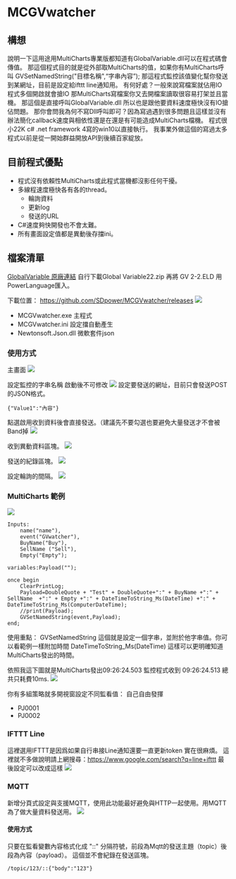 # MCGVwatcher

## 構想
說明一下這用途用MultiCharts專業版都知道有GlobalVariable.dll可以在程式碼會傳值。
那這個程式目的就是從外部取MultiCharts的值，如果你有MultiCharts呼叫 GVSetNamedString("目標名稱",“字串內容”);
那這程式監控該值變化幫你發送到某網址，目前是設定給ifttt line通知用。
有何好處？一般來說寫檔案就佔用IO 程式多個開啟就會搶IO 那MultiCharts寫檔案你又去開檔案讀取很容易打架並且當機。
那這個是直接呼叫GlobalVariable.dll 所以也是跟他要資料速度極快沒有IO搶佔問題。
那你會問我為何不寫Dll呼叫即可？因為寫過遇到很多問題且這樣並沒有辦法簡化callback速度與相依性還是在還是有可能造成MultiCharts檔機。
程式很小22K c# .net framework 4寫的win10以直接執行。
我事業外做這個的寫過太多程式以前是從一開始群益開放API到後續百家綻放。

## 目前程式優點
* 程式沒有依賴性MultiCharts或此程式當機都沒影任何干擾。
* 多線程速度極快各有各的thread。
    * 輪詢資料
    * 更新log
    * 發送的URL 
* C#速度夠快開發也不會太難。
* 所有畫面設定值都是異動後存擋ini。


## 檔案清單

[GlobalVariable 原廠連結](https://www.multicharts.com/discussion/viewtopic.php?t=2483#p8174)
自行下載Global Variable22.zip  再將 GV 2-2.ELD 用PowerLanguage匯入。

下載位置： https://github.com/SDpower/MCGVwatcher/releases
![](https://i.imgur.com/47MTMD0.png)

* MCGVwatcher.exe 主程式
* MCGVwatcher.ini 設定擋自動產生
* Newtonsoft.Json.dll 微軟套件json

### 使用方式

主畫面
![](https://i.imgur.com/85ad0qb.png)

設定監控的字串名稱 啟動後不可修改
![](https://i.imgur.com/8F4C7mj.png)
設定要發送的網址，目前只會發送POST的JSON格式。
~~~
{"Value1":"內容"}
~~~
點選啟用收到資料後會直接發送。（建議先不要勾選也要避免大量發送才不會被Band掉
![](https://i.imgur.com/6oXHH5T.png)

收到異動資料區塊。
![](https://i.imgur.com/VmWyhwS.png)

發送的紀錄區塊。
![](https://i.imgur.com/q9k30kK.png)

設定輪詢的間隔。
![](https://i.imgur.com/kFzbeKe.png)

### MultiCharts 範例

![](https://i.imgur.com/BfZFUjz.png)

~~~
Inputs:
	name("name"),
	event("GVwatcher"),
	BuyName("Buy"),
	SellName ("Sell"),
	Empty("Empty");

variables:Payload("");

once begin
    ClearPrintLog;
    Payload=DoubleQuote + "Test" + DoubleQuote+":" + BuyName +":" + SellName  +":" + Empty +":" + DateTimeToString_Ms(DateTime) +":" + DateTimeToString_Ms(ComputerDateTime);
	//print(Payload);
	GVSetNamedString(event,Payload);
end;
~~~

使用重點：
GVSetNamedString 這個就是設定一個字串，並附於他字串值。你可以看範例一樣附加時間
DateTimeToString_Ms(DateTime) 這樣可以更明確知道MultiCharts發出的時間。

依照我這下圖就是MultiCharts發出09:26:24.503 監控程式收到 09:26:24.513 總共只耗費10ms. 
![](https://i.imgur.com/XaQ9AMB.png)

你有多組策略就多開視窗設定不同監看值：
自己自由發揮
* PJ0001
* PJ0002

### IFTTT Line

這裡選用IFTTT是因爲如果自行串接Line通知還要一直更新token 實在很麻煩。
這裡就不多做說明請上網搜尋：https://www.google.com/search?q=line+ifttt
最後設定可以改成這樣
![](https://i.imgur.com/xS6Gclg.png)


### MQTT

  新增分頁式設定與支援MQTT，使用此功能最好避免與HTTP一起使用。用MQTT為了做大量資料發送用。
![](https://i.imgur.com/R3PK5QX.png)
  
#### 使用方式

  只要在監看變數內容格式化成 "::" 分隔符號，前段為Mqtt的發送主題（topic）後段為內容（payload）。
  這個並不會紀錄在發送區塊。
~~~
/topic/123/::{"body":"123"}
~~~
